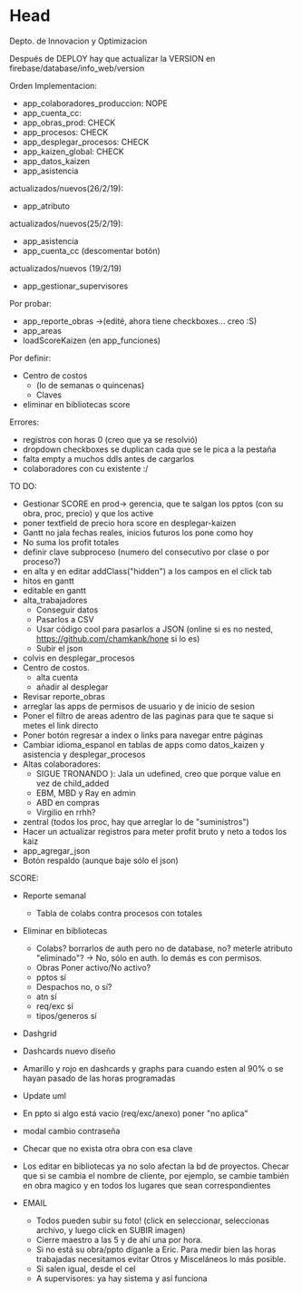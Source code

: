 # Head
Depto. de Innovacion y Optimizacion

Después de DEPLOY hay que actualizar la VERSION en firebase/database/info_web/version
 
 Orden Implementacion:
 - app_colaboradores_produccion: NOPE
 - app_cuenta_cc: 
 - app_obras_prod: CHECK
 - app_procesos: CHECK
 - app_desplegar_procesos: CHECK
 - app_kaizen_global: CHECK
 - app_datos_kaizen
 - app_asistencia
 
 actualizados/nuevos(26/2/19):
 - app_atributo
 
 actualizados/nuevos(25/2/19):
 - app_asistencia
 - app_cuenta_cc (descomentar botón)

 actualizados/nuevos (19/2/19)
 - app_gestionar_supervisores
   
 Por probar:
 - app_reporte_obras ->(edité, ahora tiene checkboxes... creo :S)
 - app_areas
 - loadScoreKaizen (en app_funciones)
 
 Por definir:
 - Centro de costos 
    - (lo de semanas o quincenas) 
    - Claves
 - eliminar en bibliotecas score

 Errores:
 - registros con horas 0 (creo que ya se resolvió)
 - dropdown checkboxes se duplican cada que se le pica a la pestaña
 - falta empty a muchos ddls antes de cargarlos
 - colaboradores con cu existente :/

TO DO:
 - Gestionar SCORE en prod-> gerencia, que te salgan los pptos (con su obra, proc, precio) y que los active
 - poner textfield de precio hora score en desplegar-kaizen 
 - Gantt no jala fechas reales, inicios futuros los pone como hoy
 - No suma los profit totales
 - definir clave subproceso (numero del consecutivo por clase o por proceso?)
 - en alta y en editar addClass("hidden") a los campos en el click tab
 - hitos en gantt
 - editable en gantt
 - alta_trabajadores
   - Conseguir datos
   - Pasarlos a CSV
   - Usar código cool para pasarlos a JSON (online si es no nested, https://github.com/chamkank/hone si lo es)
   - Subir el json
 - colvis en desplegar_procesos
 - Centro de costos.
   - alta cuenta
   - añadir al desplegar
 - Revisar reporte_obras
 - arreglar las apps de permisos de usuario y de inicio de sesion
 - Poner el filtro de areas adentro de las paginas para que te saque si metes el link directo
 - Poner botón regresar a index o links para navegar entre páginas
 - Cambiar idioma_espanol en tablas de apps como datos_kaizen y asistencia y desplegar_procesos
 - Altas colaboradores:
   - SIGUE TRONANDO ): Jala un udefined, creo que porque value en vez de child_added
   - EBM, MBD y Ray en admin
   - ABD en compras
   - Virgilio en rrhh?
 - zentral (todos los proc, hay que arreglar lo de "suministros")
 - Hacer un actualizar registros para meter profit bruto y neto a todos los kaiz
 - app_agregar_json
 - Botón respaldo (aunque baje sólo el json)
    
SCORE:
  - Reporte semanal
    - Tabla de colabs contra procesos con totales
   
  - Eliminar en bibliotecas
    - Colabs? borrarlos de auth pero no de database, no? meterle atributo "eliminado"? -> No, sólo en auth. lo demás es con permisos.
    - Obras Poner activo/No activo?
    - pptos sí
    - Despachos no, o sí?
    - atn sí
    - req/exc sí
    - tipos/generos sí
  - Dashgrid
  - Dashcards nuevo diseño
  - Amarillo y rojo en dashcards y graphs para cuando esten al 90% o se hayan pasado de las horas programadas
  - Update uml
  - En ppto si algo está vacio (req/exc/anexo) poner "no aplica"
  - modal cambio contraseña
  - Checar que no exista otra obra con esa clave
  - Los editar en bibliotecas ya no solo afectan la bd de proyectos. Checar que si se cambia el nombre de cliente, por ejemplo, se cambie también en obra magico y en todos los lugares que sean correspondientes

  
- EMAIL
  - Todos pueden subir su foto! (click en seleccionar, seleccionas archivo, y luego click en SUBIR imagen)
  - Cierre maestro a las 5 y de ahí una por hora.
  - Si no está su obra/ppto díganle a Eric. Para medir bien las horas trabajadas necesitamos evitar Otros y Misceláneos lo más posible.
  - Si salen igual, desde el cel
  - A supervisores: ya hay sistema y así funciona
